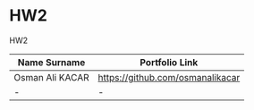 # HW2
HW2

| Name Surname | Portfolio Link|
| --- | --- |
| Osman Ali KACAR  | https://github.com/osmanalikacar |
| -  | -  |
